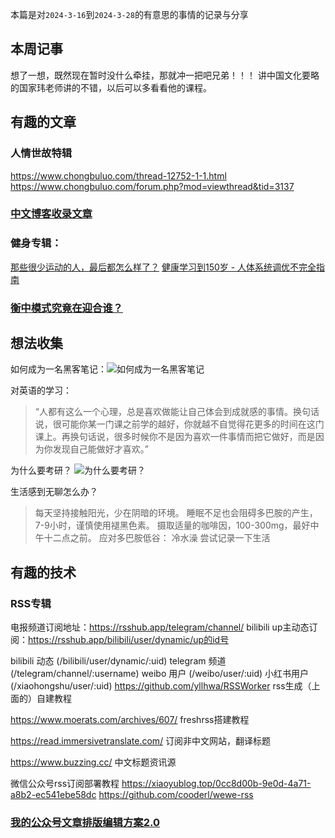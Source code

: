 本篇是对`2024-3-16`到`2024-3-28`的有意思的事情的记录与分享

## 本周记事
想了一想，既然现在暂时没什么牵挂，那就冲一把吧兄弟！！！
讲中国文化要略的国家玮老师讲的不错，以后可以多看看他的课程。


## 有趣的文章
### 人情世故特辑
https://www.chongbuluo.com/thread-12752-1-1.html
https://www.chongbuluo.com/forum.php?mod=viewthread&tid=3137

### [中文博客收录文章](https://howiehz.top/archives/chinese-blogosphere-list)

### 健身专辑：
[那些很少运动的人，最后都怎么样了？](https://mp.weixin.qq.com/s/JvO5DgM0nVmDXna0nZtiSA)
[健康学习到150岁 - 人体系统调优不完全指南](https://github.com/zijie0/HumanSystemOptimization)


### [衡中模式究竟在迎合谁？](https://xingbianren.cn/post/189.html)


## 想法收集
如何成为一名黑客笔记：![如何成为一名黑客笔记](https://memopic.awumiao.org/memo/%E5%A6%82%E4%BD%95%E6%88%90%E4%B8%BA%E4%B8%80%E5%90%8D%E9%BB%91%E5%AE%A2%20%28it-ebooks%29%20%28Z-Library%29.png)

对英语的学习：
> “人都有这么一个心理，总是喜欢做能让自己体会到成就感的事情。换句话说，很可能你某一门课之前学的越好，你就越不自觉得花更多的时间在这门课上。再换句话说，很多时候你不是因为喜欢一件事情而把它做好，而是因为你发现自己能做好才喜欢。”

为什么要考研？
![为什么要考研？](https://memopic.awumiao.org/memo/Snipaste_2024-03-22_10-39-33.png)

生活感到无聊怎么办？
> 每天坚持接触阳光，少在阴暗的环境。
> 睡眠不足也会阻碍多巴胺的产生，7-9小时，谨慎使用褪黑色素。
> 摄取适量的咖啡因，100-300mg，最好中午十二点之前。
> 应对多巴胺低谷：
> 冷水澡
> 尝试记录一下生活

## 有趣的技术
### RSS专辑
电报频道订阅地址：https://rsshub.app/telegram/channel/
bilibili up主动态订阅：https://rsshub.app/bilibili/user/dynamic/up的id号

bilibili 动态 (/bilibili/user/dynamic/:uid)
telegram 频道 (/telegram/channel/:username)
weibo 用户 (/weibo/user/:uid)
小红书用户 (/xiaohongshu/user/:uid)
https://github.com/yllhwa/RSSWorker
rss生成（上面的）自建教程

https://www.moerats.com/archives/607/
freshrss搭建教程

https://read.immersivetranslate.com/
订阅非中文网站，翻译标题

https://www.buzzing.cc/
中文标题资讯源

微信公众号rss订阅部署教程
https://xiaoyublog.top/0cc8d00b-9e0d-4a71-a8b2-ec541ebe58dc
https://github.com/cooderl/wewe-rss

### [我的公众号文章排版编辑方案2.0](https://mp.weixin.qq.com/s/_v1QluFXNjrElEplqGWHZw)


<!-- ##{"timestamp":1711628950}## -->


